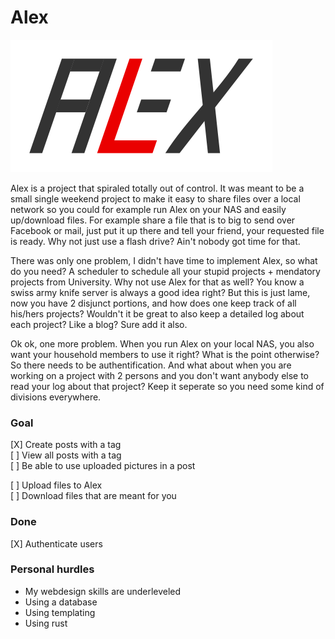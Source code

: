 # Alex

![Alex logo](https://raw.githubusercontent.com/ajuvercr/alex/master/logo.svg?sanitize=true)

Alex is a project that spiraled totally out of control. It was meant to be a small single weekend project to make it easy to share files over a local network so you could for example run Alex on your NAS and easily up/download files. For example share a file that is to big to send over Facebook or mail, just put it up there and tell your friend, your requested file is ready. Why not just use a flash drive? Ain't nobody got time for that.

There was only one problem, I didn't have time to implement Alex, so what do you need? A scheduler to schedule all your stupid projects + mendatory projects from University. Why not use Alex for that as well? You know a swiss army knife server is always a good idea right? But this is just lame, now you have 2 disjunct portions, and how does one keep track of all his/hers projects? Wouldn't it be great to also keep a detailed log about each project? Like a blog? Sure add it also.

Ok ok, one more problem. When you run Alex on your local NAS, you also want your household members to use it right? What is the point otherwise? So there needs to be authentification. And what about when you are working on a project with 2 persons and you don't want anybody else to read your log about that project? Keep it seperate so you need some kind of divisions everywhere.

### Goal

[X] Create posts with a tag  
[ ] View all posts with a tag  
[ ] Be able to use uploaded pictures in a post  
  
[ ] Upload files to Alex  
[ ] Download files that are meant for you  

### Done

[X] Authenticate users

### Personal hurdles

- My webdesign skills are underleveled
- Using a database
- Using templating
- Using rust
